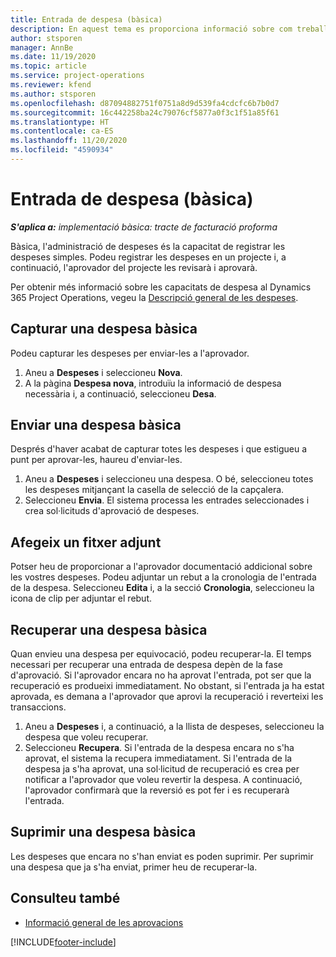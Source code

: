 ```yaml
---
title: Entrada de despesa (bàsica)
description: En aquest tema es proporciona informació sobre com treballar amb l'entrada de despesa en una implementació bàsica.
author: stsporen
manager: AnnBe
ms.date: 11/19/2020
ms.topic: article
ms.service: project-operations
ms.reviewer: kfend
ms.author: stsporen
ms.openlocfilehash: d87094882751f0751a8d9d539fa4cdcfc6b7b0d7
ms.sourcegitcommit: 16c442258ba24c79076cf5877a0f3c1f51a85f61
ms.translationtype: HT
ms.contentlocale: ca-ES
ms.lasthandoff: 11/20/2020
ms.locfileid: "4590934"
---
```

# <a name="expense-entry-lite"></a>Entrada de despesa (bàsica)

_**S'aplica a:** implementació bàsica: tracte de facturació proforma_

Bàsica, l'administració de despeses és la capacitat de registrar les despeses simples. Podeu registrar les despeses en un projecte i, a continuació, l'aprovador del projecte les revisarà i aprovarà.

Per obtenir més informació sobre les capacitats de despesa al Dynamics 365 Project Operations, vegeu la [Descripció general de les despeses](expense-overview.md).

## <a name="capture-a-basic-expense"></a>Capturar una despesa bàsica

Podeu capturar les despeses per enviar-les a l'aprovador.

1. Aneu a **Despeses** i seleccioneu **Nova**.
2. A la pàgina **Despesa nova**, introduïu la informació de despesa necessària i, a continuació, seleccioneu **Desa**.

## <a name="submit-a-basic-expense"></a>Enviar una despesa bàsica

Després d'haver acabat de capturar totes les despeses i que estigueu a punt per aprovar-les, haureu d'enviar-les.

1. Aneu a **Despeses** i seleccioneu una despesa. O bé, seleccioneu totes les despeses mitjançant la casella de selecció de la capçalera.
2. Seleccioneu **Envia**. El sistema processa les entrades seleccionades i crea sol·licituds d'aprovació de despeses.

## <a name="add-an-attachment"></a>Afegeix un fitxer adjunt

Potser heu de proporcionar a l'aprovador documentació addicional sobre les vostres despeses. Podeu adjuntar un rebut a la cronologia de l'entrada de la despesa. Seleccioneu **Edita** i, a la secció **Cronologia**, seleccioneu la icona de clip per adjuntar el rebut.

## <a name="recall-a-basic-expense"></a>Recuperar una despesa bàsica

Quan envieu una despesa per equivocació, podeu recuperar-la. El temps necessari per recuperar una entrada de despesa depèn de la fase d'aprovació.  Si l'aprovador encara no ha aprovat l'entrada, pot ser que la recuperació es produeixi immediatament. No obstant, si l'entrada ja ha estat aprovada, es demana a l'aprovador que aprovi la recuperació i reverteixi les transaccions.

1. Aneu a **Despeses** i, a continuació, a la llista de despeses, seleccioneu la despesa que voleu recuperar.
2. Seleccioneu **Recupera**. Si l'entrada de la despesa encara no s'ha aprovat, el sistema la recupera immediatament. Si l'entrada de la despesa ja s'ha aprovat, una sol·licitud de recuperació es crea per notificar a l'aprovador que voleu revertir la despesa. A continuació, l'aprovador confirmarà que la reversió es pot fer i es recuperarà l'entrada.

## <a name="delete-a-basic-expense"></a>Suprimir una despesa bàsica

Les despeses que encara no s'han enviat es poden suprimir. Per suprimir una despesa que ja s'ha enviat, primer heu de recuperar-la.

## <a name="see-also"></a>Consulteu també

- [Informació general de les aprovacions](../approvals/approvals-overview.md)


[!INCLUDE[footer-include](../includes/footer-banner.md)]